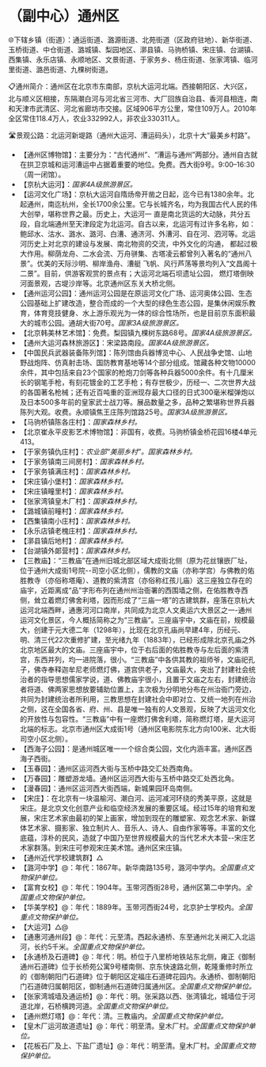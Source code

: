 # （副中心）通州区    
🌐下辖乡镇（街道）：通运街道、潞源街道、北苑街道（区政府驻地）、新华街道、玉桥街道、中仓街道、潞城镇、梨园地区、漷县镇、马驹桥镇、宋庄镇、台湖镇、西集镇、永乐店镇、永顺地区、文景街道、于家务乡、杨庄街道、张家湾镇、临河里街道、潞邑街道、九棵树街道。    
  
📋通州简介：通州区在北京市东南部，京杭大运河北端。西接朝阳区、大兴区，北与顺义区相接，东隔潮白河与河北省三河市、大厂回族自治县、香河县相连，南和天津市武清区、河北省廊坊市交接。区域906平方公里，常住109万人。2010年全区常住118.4万人，农业332992人，非农业330311人。   
  
🛣️景观公路：北运河新堤路（通州大运河、漕运码头），北京十大“最美乡村路”。   
  
* 【通州区博物馆】：主要分为：“古代通州”、“漕运与通州”两部分。通州自古就在拱卫京城和运河漕运中占据着重要的地位。免费。西大街9号。9:00–16:30（周一闭馆）。   
* 【京杭大运河】：*国家4A级旅游景区。*  
* 【运河文化广场】：京杭大运河自隋炀帝开凿之日起，迄今已有1380余年。北起通州，南迄杭州，全长1700余公里。它与长城齐名，均为我国古代人民的伟大创举，堪称世界之最。历史上，大运河一 直是南北货运的大动脉，共分五段，自北端通州至天津段定为北运河。自古以来，北运河有过许多名称，如：鲍邱水、沽水、潞水、潞河、白漕、通济河、外漕河、自在河、泗河等。北运河历史上对北京的建设与发展、南北物资的交流，中外文化的沟通， 都起过极大作用。柳荫龙舟、二水会流、万舟骈集、古塔凌云都曾列入著名的“通州八景”。优美的天际沙明、柳岸渔舟、漕艇 飞帆、风行芦荡等景均列入“文昌阁十二景”。目前，供游客观赏的景点有；大运河北端石坝遗址公园， 燃灯塔倒映河面景观，古堤沙岸等。北京通州区东关大桥北侧。   
* 【通州运河公园】：通州运河公园是在原运河文化广场、运河奥体公园、生态公园基础上扩建改造，整合而成的一个大型的绿色生态公园，是集休闲娱乐教育，体育竞技健身、水上游乐观光为一体的综合性场所，也是目前京东面积最大的城市公园。通胡大街70号。*国家3A级旅游景区。*  
* 【北京韩美林艺术馆】：免费。梨园镇九棵树东路68号。*国家4A级旅游景区。*  
* 【通州大运河森林旅游区】：宋梁路南段。*国家4A级旅游景区。*  
* 【中国民兵武器装备陈列馆】：陈列馆由兵器博览中心、人民战争史馆、山地野战炮阵、仿真射击场、国防教育基地等14个部分组成。馆藏各种文物10000余件，其中包括来自23个国家的枪炮刀剑等各种兵器5000余件。有十几厘米长的钢笔手枪，有刻花镀金的工艺手枪；有存世极少，历经一、二次世界大战的各国著名枪械；还有近百吨重的亚洲现存最大口径的日式300毫米榴弹炮以及日本500多年前的皇家武士战刀等。展品数量之多，品种之繁堪称世界兵器陈列大观。收费。永顺镇焦王庄陈列馆路25号。*国家3A级旅游景区。*  
* 【马驹桥镇陈各庄村】：*国家森林乡村。*  
* 【北京崔永平皮影艺术博物馆】：非国有，收费。马驹桥镇金桥花园16楼4单元413。   
* 【于家务镇仇庄村】：*农业部“美丽乡村”。国家森林乡村。*  
* 【于家务镇南三间房村】：*国家森林乡村。*  
* 【于家务镇满庄村】：*国家森林乡村。*  
* 【宋庄镇小堡村】：*国家森林乡村。*  
* 【宋庄镇疃里村】：*国家森林乡村。*  
* 【张家湾镇皇木厂村】：*国家森林乡村。*  
* 【潞城镇前疃村】：*国家森林乡村。*  
* 【西集镇南小庄村】：*国家森林乡村。*  
* 【永乐店镇老槐庄村】：*国家森林乡村。*  
* 【漷县镇后地村】：*国家森林乡村。*  
* 【台湖镇外郞营村】：*国家森林乡村。*  
* 【三教庙】：“三教庙”在通州旧城北部区域大成街北侧（原为花丝镶嵌厂址，位于通州大成街1号院--司空小区北侧），儒教的文庙（亦称学宫）与佛教的佑胜教寺（亦俗称塔庵）、道教的紫清宫（亦俗称红孩儿庙）这三座独立存在的庙宇，近距离成“品”字形布列在通州州治衙署的西围墙之侧，在佑胜教寺西侧，耸立着燃灯佛舍利塔，因而形成了“三庙一塔”的古建筑群，座落在京杭大运河北端西畔，通惠河河口南岸，共同成为北京人文奥运六大景区之一-通州运河文化景区，今人概括简称之为“三教庙”。三座庙宇中，文庙在前，规模最大，创建于元大德二年（1298年），比现在北京孔庙尚早建4年，历经元、明、清三代22次重修扩建，至光绪九年（1883年），已经形成除北京孔庙之外北京地区最大的文庙。三座庙宇中，位于右后面的佑胜教寺与左后面的紫清宫，东西并列，均一进院落，很小。“三教庙”中各供其教的祖师爷，文庙祀孔子，佛寺奉释迦牟尼老师燃灯佛，道宫供老子，文庙最大，突出了封建社会统治者的指导思想儒家学说，道、佛教庙宇很小，且置于文庙之左右，封建统治者将道、佛两家思想放要辅助位置上，主次极为分明地分布在州治衙门旁边，共同为封建统治者所利用，三教思想在封建社会中即对立、又统一地列在州治之侧，这在全国各省、府、州、县是唯一独有的人文景观，反映了大运河文化的开放性与包容性。“三教庙”中有一座燃灯佛舍利塔，简称燃灯塔，是大运河北端的标志。北京市通州区大成街1号（通州区电影院东北方向100米、北大街司空小区北侧）。   
* 【西海子公园】：是通州城区唯一一个综合类公园，文化内涵丰富。通州区西海子西街。   
* 【玉春园】：通州区运河西大街与玉桥中路交汇处西南角。   
* 【万春园】：雕塑游龙墙。通州区运河西大街与玉桥中路交汇处西北角。   
* 【漫春园】：通州区运河西大街西端，新城果园环岛南侧。   
* 【宋庄】：在北京有一块温榆河、潮白河、运河减河环绕的秀美平原，这就是宋庄。是北京文化创意产业和临空经济发展的重要区域。经过15年的培育和发展，宋庄艺术家由最初的架上画家，增加到现在的雕塑家、观念艺术家、新媒体艺术家、摄影家、独立制片人、音乐人、诗人、自由作家等等。丰富的文化底蕴，淳朴的民风，造就了中国乃至世界规模最大的当代艺术大本营--宋庄艺术家群落。到宋庄可参观宋庄美术馆。通州区宋庄镇。   
* 【通州近代学校建筑群】△  
* 【潞河中学】@：年代：1867年。新华南路135号，潞河中学内。*全国重点文物保护单位。*  
* 【富育女校】@：年代：1904年。玉带河西街28号，通州区第二中学内。*全国重点文物保护单位。*  
* 【华美学校】@：年代：1889年。玉带河西街24号，北京护士学校内。*全国重点文物保护单位。*  
* 【大运河】△@  
* 【通惠河通州段】@：年代：元至清。西起永通桥、东至通州北关闸汇入北运河，长约5千米。*全国重点文物保护单位。*  
* 【永通桥及石道碑】@：年代：明。桥位于八里桥地铁站东北侧，雍正《御制通州石道碑》位于长桥苑公寓9号楼南侧、京东快速路北侧，乾隆重修时所立的《御制朝阳门石道碑》位于朝阳区定福庄石道碑花园内。永通桥、御制朝阳门石道碑归属朝阳区，御制通州石道碑归属通州区。*全国重点文物保护单位。*  
* 【张家湾城墙及通运桥】@：年代：明。张采路以西、张湾镇北，城墙位于河道北岸，石桥横跨河道。*全国重点文物保护单位。*  
* 【通州燃灯塔】@：年代：清。三教庙内。*全国重点文物保护单位。*  
* 【皇木厂运河故道遗址】@：年代：明至清。皇木厂村。*全国重点文物保护单位。*  
* 【花板石厂及上、下盐厂遗址】@：年代：明至清。皇木厂村。*全国重点文物保护单位。*  
